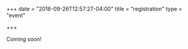 +++
date = "2016-09-26T12:57:27-04:00"
title = "registration"
type = "event"


+++

<div style="width:100%; text-align:left;">

Coming soon!
</div></div>
</div>
